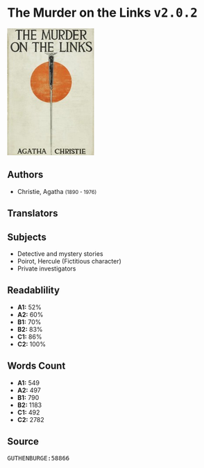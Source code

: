 # The Murder on the Links <kbd>v2.0.2</kbd>

![](./cover.medium.jpg "")

## Authors


 - Christie, Agatha <small>(1890 - 1976)</small>

## Translators



## Subjects


 - Detective and mystery stories
 - Poirot, Hercule (Fictitious character)
 - Private investigators

## Readablility


 - **A1:** 52%
 - **A2:** 60%
 - **B1:** 70%
 - **B2:** 83%
 - **C1:** 86%
 - **C2:** 100%

## Words Count


 - **A1:** 549
 - **A2:** 497
 - **B1:** 790
 - **B2:** 1183
 - **C1:** 492
 - **C2:** 2782

## Source


<kbd>GUTHENBURGE:58866</kbd>
